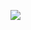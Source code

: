
<p align”center”

![](https://l.instagram.com/?u=https%3A%2F%2F64.media.tumblr.com%2Ff9b8c09712ee457a3c191e9099cf1538%2Fab13361c80305e4a-c8%2Fs1280x1920%2F282bfa11bcff8bccbcc24a354dff2d9b34ea7c92.pnj&e=AT0aEgE0G518KZ4G6UiPnEBacBL4tURR3eQKFBSEdTFYuQ6RAgtIuBrMYedXmFzsONT9e1DYB08cs1J8KIYmmIohRQv6VXOdEIrZhTb_OcZ3uiq6I_D5F26-_3WpUjiis2pLzfeL09J5)

</p>

<p align”center”

</p>

<p align”center”

</p>
